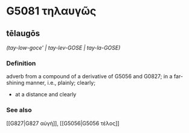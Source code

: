 # G5081 τηλαυγῶς

## tēlaugōs

_(tay-low-goce' | tay-lev-GOSE | tay-la-GOSE)_

### Definition

adverb from a compound of a derivative of G5056 and G0827; in a far-shining manner, i.e., plainly; clearly; 

- at a distance and clearly

### See also

[[G827|G827 αὐγή]], [[G5056|G5056 τέλος]]

